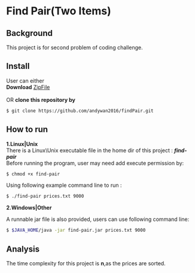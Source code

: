 # Find Pair(Two Items)

## Background
This project is for second problem of coding challenge. 

## Install
User can either<br>
<strong>Download</strong> [ZipFile](https://github.com/andywan2016/findPair/archive/master.zip) <br><br>
OR <strong> clone this repository by</strong>

```sh
$ git clone https://github.com/andywan2016/findPair.git
```

## How to run
**1.Linux|Unix**
<br>
There is a Linux\Unix executable file in the home dir of this project : <strong><em>find-pair</em></strong>
<br>
Before running the program, user may need add execute permission by:
<br>

```sh
$ chmod +x find-pair 
```
Using following example command line to run :

```sh
$ ./find-pair prices.txt 9000
```
**2.Windows|Other**

A runnable jar file is also provided, users can use following command line:<br>

```sh
$ $JAVA_HOME/java -jar find-pair.jar prices.txt 9000
```
## Analysis
The time complexity for this project is **n**,as the prices are sorted. 











